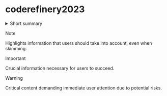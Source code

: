 # coderefinery2023
<details>
<summary>
Short summary
</summary>

these repository are provided by progammer which had a training. the training was held by CodeRefinery with supported by TUDelft Library Facilitator
</details>


> [!NOTE]
> Highlights information that users should take into account, even when skimming.

> [!IMPORTANT]
> Crucial information necessary for users to succeed.

> [!WARNING]
> Critical content demanding immediate user attention due to potential risks.
